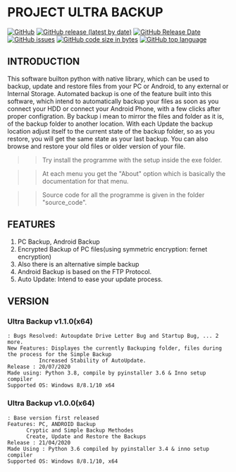 # PROJECT ULTRA BACKUP
[![GitHub](https://img.shields.io/github/license/anjalp/project-ultra-backup?logo=GitHub)](https://github.com/anjalp/Project-Ultra-Backup/blob/master/LICENSE) [![GitHub release (latest by date)](https://img.shields.io/github/v/release/anjalp/project-ultra-backup?logo=GitHub)](https://github.com/anjalp/Project-Ultra-Backup/releases) [![GitHub Release Date](https://img.shields.io/github/release-date/anjalp/project-ultra-backup?color=%23FF8C00&logo=GitHub)](https://github.com/anjalp/Project-Ultra-Backup/releases) [![GitHub issues](https://img.shields.io/github/issues/anjalp/project-ultra-backup?color=%23CCCC00&logo=GitHub)](https://github.com/anjalp/Project-Ultra-Backup/issues) [![GitHub code size in bytes](https://img.shields.io/github/languages/code-size/anjalp/project-ultra-backup?logo=GitHub)](https://github.com/anjalp/Project-Ultra-Backup/tree/master/source_code) [![GitHub top language](https://img.shields.io/github/languages/top/anjalp/project-ultra-backup?color=%2300008B&logo=Github)](https://github.com/anjalp/Project-Ultra-Backup)

## INTRODUCTION
This software builton python with native library, which can be used to backup, update
and restore files from your PC or Android, to any external or Internal Storage. Automated backup
is one of the feature built into this software, which intend to automatically backup your files
as soon as you connect your HDD or connect your Android Phone, with a few clicks after proper
configration. By backup i mean to mirror the files and folder as it is, of the backup folder to another location.
With each Update the backup location adjust itself to the current state of the backup folder,
so as you restore, you will get the same state as your last backup. You can also browse and restore
your old files or older version of your file. 

>> Try install the programme with the setup inside the exe folder.

>> At each menu you get the "About" option which is basically the documentation for that menu.

>> Source code for all the programme is given in the folder "source_code". 

## FEATURES
1. PC Backup, Android Backup
2. Encrypted Backup of PC files(using symmetric encryption: fernet encryption)
3. Also there is an alternative simple backup
4. Android Backup is based on the FTP Protocol.
5. Auto Update: Intend to ease your update process.

## VERSION

### Ultra Backup v1.1.0(x64) 
	: Bugs Resolved: Autoupdate Drive Letter Bug and Startup Bug, ... 2 more.
	New Features: Displayes the currently Backuping folder, files during the process for the Simple Backup
		      Increased Stability of AutoUpdate.  
	Release : 20/07/2020
	Made using: Python 3.8, compile by pyinstaller 3.6 & Inno setup compiler
	Supported OS: Windows 8/8.1/10 x64 

### Ultra Backup v1.0.0(x64) 
	: Base version first released  
	Features: PC, ANDROID Backup
		  Cryptic and Simple Backup Methodes
		  Create, Update and Restore the Backups
	Release : 21/04/2020
	Made Using : Python 3.6 compiled by pyinstaller 3.4 & inno setup compiler
	Supported OS: Windows 8/8.1/10, x64




